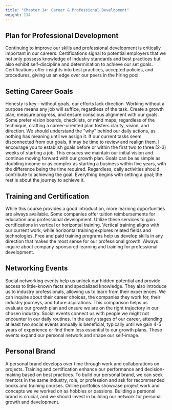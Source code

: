 ```yaml
---
title: "Chapter 14: Career & Professional Development" 
weight: 114
---
```


## Plan for Professional Development

Continuing to improve our skills and professional development is critically important in our careers. Certifications signal to potential employers that we not only possess knowledge of industry standards and best practices but also exhibit self-discipline and determination to achieve our set goals. Certifications offer insights into best practices, accepted policies, and procedures, giving us an edge over our peers in the hiring pool.

## Setting Career Goals

Honesty is key—without goals, our efforts lack direction. Working without a purpose means any job will suffice, regardless of the task. Create a growth plan, measure progress, and ensure conscious alignment with our goals. Some prefer vision boards, checklists, or mind maps; regardless of the technique, crafting a career-oriented plan fosters clarity, vision, and direction. We should understand the "why" behind our daily actions, as nothing has meaning until we assign it. If our current tasks seem disconnected from our goals, it may be time to review and realign them. I encourage you to establish goals before or within the first two to three (2-3) weeks of starting a job. This ensures we maintain our initial vision and continue moving forward with our growth plan. Goals can be as simple as doubling income or as complex as starting a business within five years, with the difference being the time required. Regardless, daily activities should contribute to achieving the goal. Everything begins with setting a goal; the rest is about the journey to achieve it.

## Training and Certification

While this course provides a good introduction, more learning opportunities are always available. Some companies offer tuition reimbursements for education and professional development. Utilize these services to gain certifications in vertical or horizontal training. Vertical training aligns with our current work, while horizontal training explores related fields and technologies. Free and paid training programs help us develop skills in any direction that makes the most sense for our professional growth. Always inquire about company-sponsored learning and training for professional development.

## Networking Events

Social networking events help us unlock our hidden potential and provide access to little-known facts and specialized knowledge. They also introduce us to industry professionals, allowing us to learn from their experiences. We can inquire about their career choices, the companies they work for, their industry journeys, and future aspirations. This comparison helps us evaluate our growth plan and ensure we are on the right trajectory in our chosen industry. Social events connect us with people we might not encounter in our daily routines. In the early stages of our career, attending at least two social events annually is beneficial, typically until we gain 4-5 years of experience or find them less essential to our growth plans. These events expand our personal network and shape our self-image.

## Personal Brand

A personal brand develops over time through work and collaborations on projects. Training and certification enhance our performance and decision-making based on best practices. To build our personal brand, we can seek mentors in the same industry, role, or profession and ask for recommended books and training courses. Online portfolios showcase project work and concepts we've worked on as hobbies or passions. Building a personal brand is crucial, and we should invest in building our network for personal growth and development.

